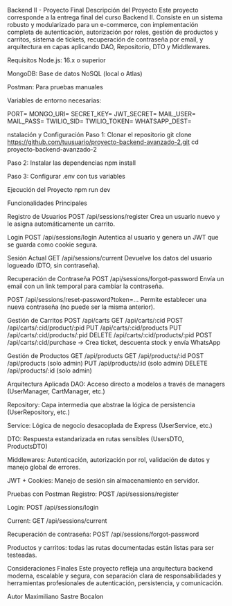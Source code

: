 Backend II - Proyecto Final
Descripción del Proyecto
Este proyecto corresponde a la entrega final del curso Backend II. Consiste en un sistema robusto y modularizado para un e-commerce, con implementación completa de autenticación, autorización por roles, gestión de productos y carritos, sistema de tickets, recuperación de contraseña por email, y arquitectura en capas aplicando DAO, Repositorio, DTO y Middlewares.

Requisitos
Node.js: 16.x o superior

MongoDB: Base de datos NoSQL (local o Atlas)

Postman: Para pruebas manuales

Variables de entorno necesarias:

PORT=
MONGO_URI=
SECRET_KEY=
JWT_SECRET=
MAIL_USER=
MAIL_PASS=
TWILIO_SID=
TWILIO_TOKEN=
WHATSAPP_DEST=

nstalación y Configuración
Paso 1: Clonar el repositorio
git clone https://github.com/tuusuario/proyecto-backend-avanzado-2.git
cd proyecto-backend-avanzado-2

Paso 2: Instalar las dependencias
npm install

Paso 3: Configurar .env con tus variables

Ejecución del Proyecto
npm run dev

Funcionalidades Principales

Registro de Usuarios
POST /api/sessions/register
Crea un usuario nuevo y le asigna automáticamente un carrito.

Login
POST /api/sessions/login
Autentica al usuario y genera un JWT que se guarda como cookie segura.

Sesión Actual
GET /api/sessions/current
Devuelve los datos del usuario logueado (DTO, sin contraseña).

Recuperación de Contraseña
POST /api/sessions/forgot-password
Envía un email con un link temporal para cambiar la contraseña.

POST /api/sessions/reset-password?token=...
Permite establecer una nueva contraseña (no puede ser la misma anterior).

Gestión de Carritos
POST /api/carts
GET /api/carts/:cid
POST /api/carts/:cid/product/:pid
PUT /api/carts/:cid/products
PUT /api/carts/:cid/products/:pid
DELETE /api/carts/:cid/products/:pid
POST /api/carts/:cid/purchase → Crea ticket, descuenta stock y envía WhatsApp

Gestión de Productos
GET /api/products
GET /api/products/:id
POST /api/products (solo admin)
PUT /api/products/:id (solo admin)
DELETE /api/products/:id (solo admin)

Arquitectura Aplicada
DAO: Acceso directo a modelos a través de managers (UserManager, CartManager, etc.)

Repository: Capa intermedia que abstrae la lógica de persistencia (UserRepository, etc.)

Service: Lógica de negocio desacoplada de Express (UserService, etc.)

DTO: Respuesta estandarizada en rutas sensibles (UsersDTO, ProductsDTO)

Middlewares: Autenticación, autorización por rol, validación de datos y manejo global de errores.

JWT + Cookies: Manejo de sesión sin almacenamiento en servidor.

Pruebas con Postman
Registro: POST /api/sessions/register

Login: POST /api/sessions/login

Current: GET /api/sessions/current

Recuperación de contraseña: POST /api/sessions/forgot-password

Productos y carritos: todas las rutas documentadas están listas para ser testeadas.

Consideraciones Finales
Este proyecto refleja una arquitectura backend moderna, escalable y segura, con separación clara de responsabilidades y herramientas profesionales de autenticación, persistencia, y comunicación.

Autor
Maximiliano Sastre Bocalon